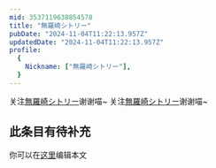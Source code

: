 ```yaml
---
mid: 3537119630854578
title: "無羅崎シトリー"
pubDate: "2024-11-04T11:22:13.957Z"
updatedDate: "2024-11-04T11:22:13.957Z"
profile:
  {
    Nickname: ["無羅崎シトリー"],
  }
---
```


关注[無羅崎シトリー](https://space.bilibili.com/3537119630854578)谢谢喵~ 关注[無羅崎シトリー](https://space.bilibili.com/3537119630854578)谢谢喵~

## 此条目有待补充
你可以在[这里](https://github.com/Yuhanawa/VTuber.ICU/edit/master/src/content/v/無羅崎シトリー/index.md)编辑本文
